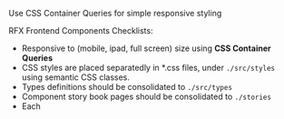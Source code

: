 Use CSS Container Queries for simple responsive styling

RFX Frontend Components Checklists:

- Responsive to (mobile, ipad, full screen) size using **CSS Container Queries**
- CSS styles are placed separatedly in \*.css files, under `./src/styles` using semantic CSS classes.
- Types definitions should be consolidated to `./src/types`
- Component story book pages should be consolidated to `./stories`
- Each
